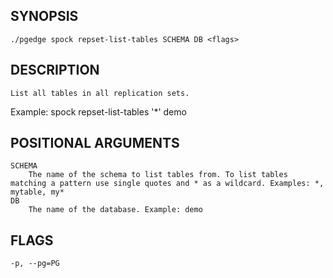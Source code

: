 ## SYNOPSIS
    ./pgedge spock repset-list-tables SCHEMA DB <flags>
 
## DESCRIPTION
    List all tables in all replication sets. 

Example: spock repset-list-tables '*' demo 
 
## POSITIONAL ARGUMENTS
    SCHEMA
        The name of the schema to list tables from. To list tables matching a pattern use single quotes and * as a wildcard. Examples: *, mytable, my*
    DB
        The name of the database. Example: demo
 
## FLAGS
    -p, --pg=PG
    
    
